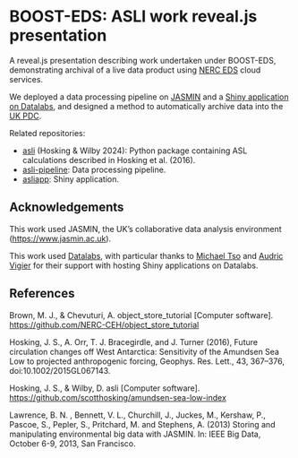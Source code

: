 # BOOST-EDS: ASLI work reveal.js presentation
A reveal.js presentation describing work undertaken under BOOST-EDS, demonstrating archival of a live data product using [NERC EDS](https://eds.ukri.org/environmental-data-service) cloud services.

We deployed a data processing pipeline on [JASMIN](https://jasmin.ac.uk/) and a [Shiny application on Datalabs](https://ditbas-asliapp.datalabs.ceh.ac.uk/), and designed a method to automatically archive data into the [UK PDC](https://www.bas.ac.uk/data/uk-pdc/).

Related repositories:
* [asli](https://github.com/davidwilby/amundsen-sea-low-index) (Hosking & Wilby 2024): Python package containing ASL calculations described in Hosking et al. (2016).
* [asli-pipeline](https://github.com/antarctica/asli-pipeline): Data processing pipeline.
* [asliapp](https://github.com/antarctica/asliapp/tree/main): Shiny application.

## Acknowledgements
This work used JASMIN, the UK’s collaborative data analysis environment (https://www.jasmin.ac.uk).

This work used [Datalabs](https://datalab.datalabs.ceh.ac.uk/), with particular thanks to [Michael Tso](https://github.com/cmtso) and [Audric Vigier](https://github.com/audricvigier) for their support with hosting Shiny applications on Datalabs.

## References
Brown, M. J., & Chevuturi, A. object_store_tutorial [Computer software]. https://github.com/NERC-CEH/object_store_tutorial

Hosking, J. S., A. Orr, T. J. Bracegirdle, and J. Turner (2016), Future circulation changes off West Antarctica: Sensitivity of the Amundsen Sea Low to projected anthropogenic forcing, Geophys. Res. Lett., 43, 367–376, doi:10.1002/2015GL067143.

Hosking, J. S., & Wilby, D. asli [Computer software]. https://github.com/scotthosking/amundsen-sea-low-index

Lawrence, B. N. , Bennett, V. L., Churchill, J., Juckes, M., Kershaw, P., Pascoe, S., Pepler, S., Pritchard, M. and Stephens, A. (2013) Storing and manipulating environmental big data with JASMIN. In: IEEE Big Data, October 6-9, 2013, San Francisco.
